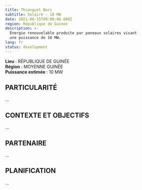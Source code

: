 ```yaml
---
title: Thianguel Bori
subtitle: Solaire - 10 MW
date: 2021-06-15T00:00:00.000Z
region: République de Guinée
description: >-
  Énergie renouvelable produite par paneaux solaires visant
  une puissance de 10 MW.
lang: fr
status: development
---
```

**Lieu** : RÉPUBLIQUE DE GUINÉE<br>
**Région** : MOYENNE GUINÉE<br>
**Puissance estimée** : 10 MW<br>

## PARTICULARITÉ

...

## CONTEXTE ET OBJECTIFS

...

## PARTENAIRE

...

## PLANIFICATION

...
